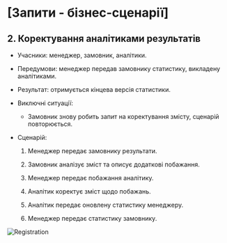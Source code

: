 # [Запити - бізнес-сценарії]

## 2. Коректування аналітиками результатів 

- Учасники: менеджер, замовник, аналітики.

- Передумови: менеджер передав замовнику статистику, викладену аналітиками.

- Результат: отримується кінцева версія статистики.

- Виключні ситуації:
	- Замовник знову робить запит на коректування змісту, сценарій повторюється.

- Сценарій:

	1. Менеджер передає замовнику результати.
	
	2. Замовник аналізує зміст та описує додаткові побажання.
	
	3. Менеджер передає побажання аналітику.
	
	4. Аналітик коректує зміст щодо побажань.
	
	5. Аналітик передає оновлену статистику менеджеру.
	
	6. Менеджер передає статистику замовнику.

![Registration](https://imgur.com/undefined.png)
